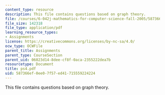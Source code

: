 ```yaml
---
content_type: resource
description: This file contains questions based on graph theory.
file: /courses/6-042j-mathematics-for-computer-science-fall-2005/587366ef0ee07f57ed41715559224224_ps4.pdf
file_size: 142318
file_type: application/pdf
learning_resource_types:
- Assignments
license: https://creativecommons.org/licenses/by-nc-sa/4.0/
ocw_type: OCWFile
parent_title: Assignments
parent_type: CourseSection
parent_uid: 06023d14-8dee-cf8f-0aca-2355222dea7b
resourcetype: Document
title: ps4.pdf
uid: 587366ef-0ee0-7f57-ed41-715559224224
---
```

This file contains questions based on graph theory.